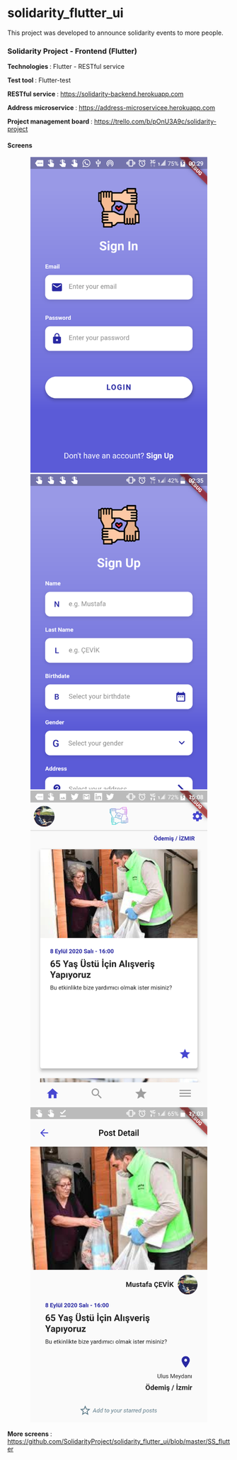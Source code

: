 # solidarity_flutter_ui
This project was developed to announce solidarity events to more people.

### Solidarity Project - Frontend (Flutter) 

<b> Technologies </b>: Flutter - RESTful service 

<b> Test tool </b> : Flutter-test

<b> RESTful service </b> : https://solidarity-backend.herokuapp.com 

<b> Address microservice </b> : https://address-microservicee.herokuapp.com

<b> Project management board </b> : https://trello.com/b/pOnU3A9c/solidarity-project

#### Screens
<p align="center">
  <img src="https://github.com/SolidarityProject/solidarity_flutter_ui/blob/master/SS_flutter/SS_login_screen.png?raw=true" width="400"> 
  <img src="https://github.com/SolidarityProject/solidarity_flutter_ui/blob/master/SS_flutter/SS_SignUp_last.png?raw=true" width="400">
  <img src="https://github.com/SolidarityProject/solidarity_flutter_ui/blob/master/SS_flutter/SS_app_bar_title_home.png?raw=true" width="400">
  <img src="https://github.com/SolidarityProject/solidarity_flutter_ui/blob/master/SS_flutter/SS_post_detail_screen.png?raw=true" width="400">
</p>

<b> More screens </b> : https://github.com/SolidarityProject/solidarity_flutter_ui/blob/master/SS_flutter
